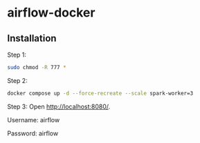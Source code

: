 # airflow-docker

## Installation

Step 1:

```bash
sudo chmod -R 777 *
```

Step 2:

```bash
docker compose up -d --force-recreate --scale spark-worker=3
```

Step 3: Open [http://localhost:8080/](http://localhost:8080/).

Username: airflow

Password: airflow
